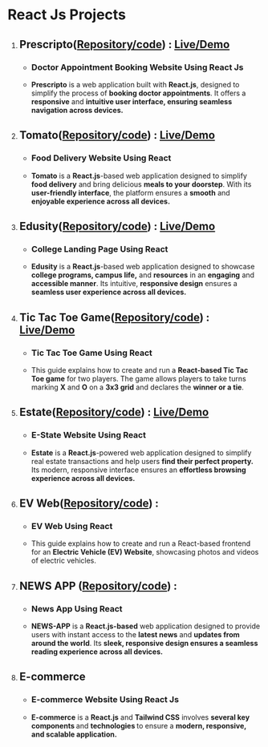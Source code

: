 # React Js Projects
<ol>
  <li>
    <h2>Prescripto(<a href="https://github.com/akshat0502/Prescripto">Repository/code</a>) :  <a href="https://prescripto-lime.vercel.app/">Live/Demo</a ></h2>
    <ul>
      <li><h3>Doctor Appointment Booking Website Using React Js</h3></li>
      <li>
            <b>Prescripto</b> is a web application built with <b>React.js</b>, designed to simplify the process of <b>booking doctor appointments</b>. It offers a <b>responsive</b> and <b>intuitive user interface, ensuring seamless navigation across devices.</b>
      </li>
    </ul>
  </li>
  <li>
    <h2>Tomato(<a href="https://github.com/akshat0502/Tomato">Repository/code</a>) :  <a href="https://tomato-chi-steel.vercel.app/">Live/Demo</a ></h2>
    <ul>
      <li><h3>Food Delivery Website Using React</h3></li>
      <li>
      <b>Tomato</b> is a <b>React.js</b>-based web application designed to simplify <b>food delivery</b> and bring delicious <b>meals to your doorstep</b>. With its <b>user-friendly interface</b>, the platform ensures a <b>smooth</b> and <b>enjoyable experience across all devices.</b>
    </li>
    </ul>
  </li>
  <li>
    <h2>Edusity(<a href="https://github.com/akshat0502/Edusity">Repository/code</a>) :  <a href="https://edusity-six-beige.vercel.app/">Live/Demo</a ></h2>
    <ul>
      <li><h3>College Landing Page Using React</h3></li>
      <li>
      <b>Edusity</b> is a <b>React.js</b>-based web application designed to showcase <b>college programs, campus life,</b> and <b>resources</b> in an <b>engaging</b> and <b>accessible manner</b>. Its intuitive, <b>responsive design</b> ensures a <b>seamless user experience across all devices.</b>
    </li>
    </ul>
  </li>
  <li>
    <h2>Tic Tac Toe Game(<a href="https://github.com/akshat0502/Tic-Tac-Toe_Game">Repository/code</a>) :  <a href="https://tic-tac-toe-game-azure-five.vercel.app/">Live/Demo</a ></h2>
    <ul>
      <li><h3>Tic Tac Toe Game Using React</h3></li>
      <li>
      This guide explains how to create and run a <b>React-based Tic Tac Toe game</b> for two players. The game allows players to take turns marking <b>X</b> and <b>O</b> on a <b>3x3 grid</b> and declares the <b>winner or a tie</b>.
    </li>
    </ul>
  </li>
  <li>
    <h2>Estate(<a href="https://github.com/akshat0502/Estate">Repository/code</a>) :  <a href="https://estate-kappa-nine.vercel.app/">Live/Demo</a ></h2>
    <ul>
      <li><h3>E-State Website Using React</h3></li>
      <li>
      <b>Estate</b> is a <b>React.js</b>-powered web application designed to simplify real estate transactions and help users <b>find their perfect property.</b> Its modern, responsive interface ensures an <b>effortless browsing experience across all devices.</b>
    </li>
    </ul>
  </li>
  <li>
    <h2>EV Web(<a href="https://github.com/akshat0502/EvWeb">Repository/code</a>) :  </h2>
    <ul>
      <li><h3>EV Web Using React</h3></li>
      <li>
      This guide explains how to create and run a React-based frontend for an <b>Electric Vehicle (EV) Website</b>, showcasing photos and videos of electric vehicles.
    </li>
    </ul>
  </li>
  <li>
    <h2>NEWS APP (<a href="https://github.com/akshat0502/NEWS-APP">Repository/code</a>) :  </h2>
    <ul>
      <li><h3>News App Using React</h3></li>
      <li>
     <b> NEWS-APP</b> is a <b>React.js-based</b> web application designed to provide users with instant access to the <b>latest news</b> and <b>updates from around the world</b>. Its <b>sleek, responsive design ensures a seamless reading experience across all devices.</b>
    </li>
    </ul>
  </li>
  <li>
    <h2>E-commerce
<!--       (<a href="https://github.com/akshat0502/NEWS-APP">Repository/code</a>) : -->
    </h2>
    <ul>
      <li><h3>E-commerce Website Using React Js</h3></li>
      <li>
     <b> E-commerce</b> is a <b>React.js</b> and <b>Tailwind CSS</b> involves <b> several key components </b> and <b> technologies </b> to ensure a <b>modern, responsive, and scalable application.</b>
    </li>
    </ul>
  </li>
</ol>
